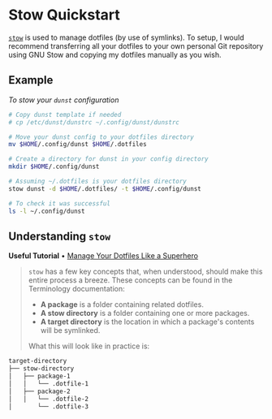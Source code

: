 # Stow Quickstart

[`stow`](https://www.gnu.org/software/stow/manual/stow.html) is used to manage dotfiles (by use of symlinks). To setup, I would recommend transferring all your dotfiles to your own personal Git repository using GNU Stow and copying my dotfiles manually as you wish.

## Example

*To stow your `dunst` configuration*

```bash
# Copy dunst template if needed
# cp /etc/dunst/dunstrc ~/.config/dunst/dunstrc

# Move your dunst config to your dotfiles directory
mv $HOME/.config/dunst $HOME/.dotfiles

# Create a directory for dunst in your config directory
mkdir $HOME/.config/dunst

# Assuming ~/.dotfiles is your dotfiles directory
stow dunst -d $HOME/.dotfiles/ -t $HOME/.config/dunst 

# To check it was successful
ls -l ~/.config/dunst
```

## Understanding `stow`

**Useful Tutorial** • [Manage Your Dotfiles Like a Superhero](https://www.jakewiesler.com/blog/managing-dotfiles)

> `stow` has a few key concepts that, when understood, should make this entire process a breeze. These concepts can be found in the Terminology documentation:
>  
> - **A package** is a folder containing related dotfiles.
> - **A stow directory** is a folder containing one or more packages.
> - **A target directory** is the location in which a package's contents will be symlinked.
>  
> What this will look like in practice is:

```txt
target-directory
├── stow-directory
│   ├── package-1
│   │   └── .dotfile-1
│   ├── package-2
│   │   └── .dotfile-2
│       └── .dotfile-3
```
